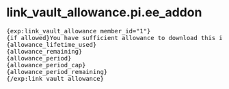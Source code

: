 # link_vault_allowance.pi.ee_addon

<pre>{exp:link_vault_allowance member_id="1"}
{if allowed}You have sufficient allowance to download this item{/if}
{allowance_lifetime_used}
{allowance_remaining}
{allowance_period}
{allowance_period_cap}
{allowance_period_remaining}
{/exp:link_vault_allowance}</pre>
